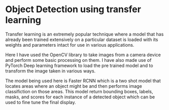 # Object Detection using transfer learning

Transfer learning is an extremely popular technique where a model that has already been trained extensively on a particular dataset is loaded with its weights and parameters intact for use in various applications. 

Here I have used the OpenCV library to take images from a camera device and perform some basic processing on them. I have also made use of PyTorch Deep learning framework to load the pre trained model and to transform the image taken in various ways.

The model being used here is Faster RCNN which is a two shot model that locates areas where an object might be and then performs image classifiction on those areas. This model return bounding boxes, labels, masks, and scores for each instance of a detected object which can be used to fine tune the final display.
